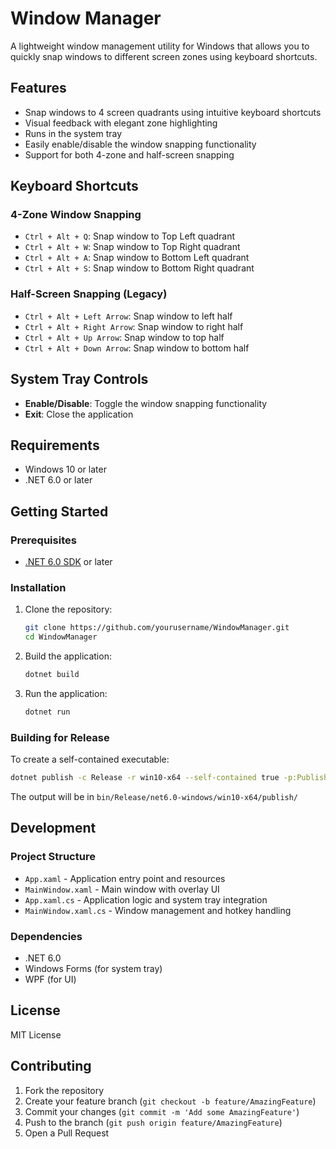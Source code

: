 # Window Manager

A lightweight window management utility for Windows that allows you to quickly snap windows to different screen zones using keyboard shortcuts.

## Features

- Snap windows to 4 screen quadrants using intuitive keyboard shortcuts
- Visual feedback with elegant zone highlighting
- Runs in the system tray
- Easily enable/disable the window snapping functionality
- Support for both 4-zone and half-screen snapping

## Keyboard Shortcuts

### 4-Zone Window Snapping
- `Ctrl + Alt + Q`: Snap window to Top Left quadrant 
- `Ctrl + Alt + W`: Snap window to Top Right quadrant
- `Ctrl + Alt + A`: Snap window to Bottom Left quadrant
- `Ctrl + Alt + S`: Snap window to Bottom Right quadrant

### Half-Screen Snapping (Legacy)
- `Ctrl + Alt + Left Arrow`: Snap window to left half
- `Ctrl + Alt + Right Arrow`: Snap window to right half
- `Ctrl + Alt + Up Arrow`: Snap window to top half
- `Ctrl + Alt + Down Arrow`: Snap window to bottom half

## System Tray Controls

- **Enable/Disable**: Toggle the window snapping functionality
- **Exit**: Close the application

## Requirements

- Windows 10 or later
- .NET 6.0 or later

## Getting Started

### Prerequisites

- [.NET 6.0 SDK](https://dotnet.microsoft.com/download/dotnet/6.0) or later

### Installation

1. Clone the repository:
   ```bash
   git clone https://github.com/yourusername/WindowManager.git
   cd WindowManager
   ```

2. Build the application:
   ```bash
   dotnet build
   ```

3. Run the application:
   ```bash
   dotnet run
   ```

### Building for Release

To create a self-contained executable:

```bash
dotnet publish -c Release -r win10-x64 --self-contained true -p:PublishSingleFile=true -p:IncludeNativeLibrariesForSelfExtract=true
```

The output will be in `bin/Release/net6.0-windows/win10-x64/publish/`

## Development

### Project Structure

- `App.xaml` - Application entry point and resources
- `MainWindow.xaml` - Main window with overlay UI
- `App.xaml.cs` - Application logic and system tray integration
- `MainWindow.xaml.cs` - Window management and hotkey handling

### Dependencies

- .NET 6.0
- Windows Forms (for system tray)
- WPF (for UI)

## License

MIT License

## Contributing

1. Fork the repository
2. Create your feature branch (`git checkout -b feature/AmazingFeature`)
3. Commit your changes (`git commit -m 'Add some AmazingFeature'`)
4. Push to the branch (`git push origin feature/AmazingFeature`)
5. Open a Pull Request
